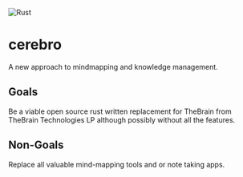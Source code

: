 ![Rust](https://github.com/M4SSD35TRUCT10N/cerebro/workflows/Rust/badge.svg)

# cerebro
A new approach to mindmapping and knowledge management.

## Goals
Be a viable open source rust written replacement for TheBrain from TheBrain Technologies LP although possibly without all the features.

## Non-Goals
Replace all valuable mind-mapping tools and or note taking apps.
